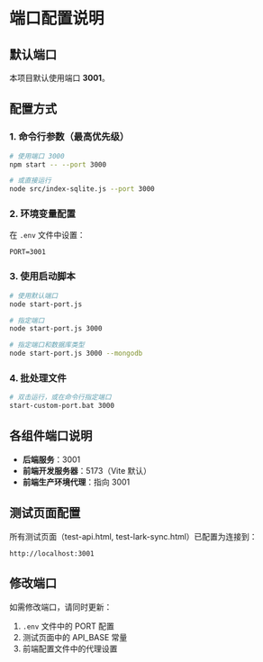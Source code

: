 # 端口配置说明

## 默认端口

本项目默认使用端口 **3001**。

## 配置方式

### 1. 命令行参数（最高优先级）
```bash
# 使用端口 3000
npm start -- --port 3000

# 或直接运行
node src/index-sqlite.js --port 3000
```

### 2. 环境变量配置
在 `.env` 文件中设置：
```
PORT=3001
```

### 3. 使用启动脚本
```bash
# 使用默认端口
node start-port.js

# 指定端口
node start-port.js 3000

# 指定端口和数据库类型
node start-port.js 3000 --mongodb
```

### 4. 批处理文件
```bash
# 双击运行，或在命令行指定端口
start-custom-port.bat 3000
```

## 各组件端口说明

- **后端服务**：3001
- **前端开发服务器**：5173（Vite 默认）
- **前端生产环境代理**：指向 3001

## 测试页面配置

所有测试页面（test-api.html, test-lark-sync.html）已配置为连接到：
```
http://localhost:3001
```

## 修改端口

如需修改端口，请同时更新：
1. `.env` 文件中的 PORT 配置
2. 测试页面中的 API_BASE 常量
3. 前端配置文件中的代理设置